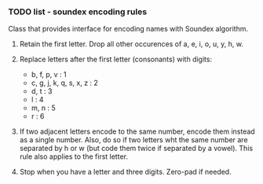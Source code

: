 ### TODO list - soundex encoding rules

Class that provides interface for encoding names with Soundex algorithm.

1. Retain the first letter. Drop all other occurences of a, e, i, o, u, y, h, w.
2. Replace letters after the first letter (consonants) with digits:

    - b, f, p, v : 1
    - c, g, j, k, q, s, x, z : 2
    - d, t : 3
    - l : 4
    - m, n : 5
    - r : 6

3. If two adjacent letters encode to the same number, encode them instead as a single number. Also, do so if two letters wht the same number are separated by h or w (but code them twice if separated by a vowel). This rule also applies to the first letter.
4. Stop when you have a letter and three digits. Zero-pad if needed.
